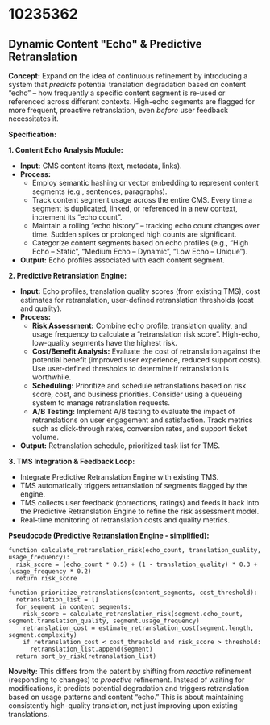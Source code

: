 # 10235362

## Dynamic Content "Echo" & Predictive Retranslation

**Concept:** Expand on the idea of continuous refinement by introducing a system that *predicts* potential translation degradation based on content “echo” – how frequently a specific content segment is re-used or referenced across different contexts.  High-echo segments are flagged for more frequent, proactive retranslation, even *before* user feedback necessitates it.

**Specification:**

**1. Content Echo Analysis Module:**

*   **Input:** CMS content items (text, metadata, links).
*   **Process:**
    *   Employ semantic hashing or vector embedding to represent content segments (e.g., sentences, paragraphs).
    *   Track content segment usage across the entire CMS.  Every time a segment is duplicated, linked, or referenced in a new context, increment its “echo count”.
    *   Maintain a rolling “echo history” –  tracking echo count changes over time.  Sudden spikes or prolonged high counts are significant.
    *   Categorize content segments based on echo profiles (e.g., “High Echo – Static”, “Medium Echo – Dynamic”, “Low Echo – Unique”).
*   **Output:**  Echo profiles associated with each content segment.

**2. Predictive Retranslation Engine:**

*   **Input:** Echo profiles, translation quality scores (from existing TMS), cost estimates for retranslation, user-defined retranslation thresholds (cost and quality).
*   **Process:**
    *   **Risk Assessment:** Combine echo profile, translation quality, and usage frequency to calculate a “retranslation risk score”.  High-echo, low-quality segments have the highest risk.
    *   **Cost/Benefit Analysis:**  Evaluate the cost of retranslation against the potential benefit (improved user experience, reduced support costs). Use user-defined thresholds to determine if retranslation is worthwhile.
    *   **Scheduling:**  Prioritize and schedule retranslations based on risk score, cost, and business priorities. Consider using a queueing system to manage retranslation requests.
    *   **A/B Testing:** Implement A/B testing to evaluate the impact of retranslations on user engagement and satisfaction. Track metrics such as click-through rates, conversion rates, and support ticket volume.
*   **Output:** Retranslation schedule, prioritized task list for TMS.

**3. TMS Integration & Feedback Loop:**

*   Integrate Predictive Retranslation Engine with existing TMS.
*   TMS automatically triggers retranslation of segments flagged by the engine.
*   TMS collects user feedback (corrections, ratings) and feeds it back into the Predictive Retranslation Engine to refine the risk assessment model.
*   Real-time monitoring of retranslation costs and quality metrics.

**Pseudocode (Predictive Retranslation Engine - simplified):**

```
function calculate_retranslation_risk(echo_count, translation_quality, usage_frequency):
  risk_score = (echo_count * 0.5) + (1 - translation_quality) * 0.3 + (usage_frequency * 0.2)
  return risk_score

function prioritize_retranslations(content_segments, cost_threshold):
  retranslation_list = []
  for segment in content_segments:
    risk_score = calculate_retranslation_risk(segment.echo_count, segment.translation_quality, segment.usage_frequency)
    retranslation_cost = estimate_retranslation_cost(segment.length, segment.complexity)
    if retranslation_cost < cost_threshold and risk_score > threshold:
      retranslation_list.append(segment)
  return sort_by_risk(retranslation_list)
```

**Novelty:** This differs from the patent by shifting from *reactive* refinement (responding to changes) to *proactive* refinement.  Instead of waiting for modifications, it predicts potential degradation and triggers retranslation based on usage patterns and content “echo.” This is about maintaining consistently high-quality translation, not just improving upon existing translations.
